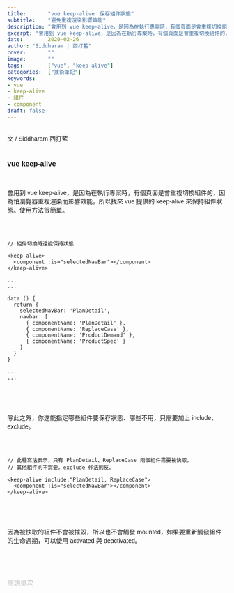```yaml
---
title:       "vue keep-alive：保存組件狀態"
subtitle:    "避免重複渲染影響效能"
description: "會用到 vue keep-alive，是因為在執行專案時，有個頁面是會重複切換組件的，因為怕瀏覽器重複渲染而影響效能，所以找來 vue 提供的 keep-alive 來保持組件狀態。"
excerpt: "會用到 vue keep-alive，是因為在執行專案時，有個頁面是會重複切換組件的，因為怕瀏覽器重複渲染而影響效能，所以找來 vue 提供的 keep-alive 來保持組件狀態。"
date:        2020-02-26
author: "Siddharam | 西打藍"
cover:       ""
image:       ""
tags:        ["vue", "keep-alive"]
categories:  ["技術筆記"]
keywords:
- vue
- keep-alive
- 組件
- component
draft: false
---
```


<article style="font-family: 'Noto Sans TC', '微軟正黑體', sans-serif; font-weight: 300;">

<br>文 / Siddharam 西打藍<br><br>

<h3 class="article-h1-color">vue keep-alive</h3><br>

會用到 vue keep-alive，是因為在執行專案時，有個頁面是會重複切換組件的，因為怕瀏覽器重複渲染而影響效能，所以找來 vue 提供的 keep-alive 來保持組件狀態。使用方法很簡單。<br><br> 

<pre>
<code>

// 組件切換時還能保持狀態

&lt;keep-alive>
  &lt;component :is="selectedNavBar">&lt;/component>
&lt;/keep-alive>

...
...

data () {
  return {
    selectedNavBar: 'PlanDetail',
    navbar: [
      { componentName: 'PlanDetail' },
      { componentName: 'ReplaceCase' },
      { componentName: 'ProductDemand' },
      { componentName: 'ProductSpec' }
    ]
  }
}

...
...

</code>
</pre>
<br>

除此之外，你還能指定哪些組件要保存狀態、哪些不用，只需要加上 include、exclude。<br><br>

<pre>
<code>

// 此種寫法表示，只有 PlanDetail、ReplaceCase 兩個組件需要被快取，
// 其他組件則不需要。exclude 作法則反。

&lt;keep-alive include:"PlanDetail, ReplaceCase">
  &lt;component :is="selectedNavBar">&lt;/component>
&lt;/keep-alive>

</code>
</pre>
<br>

因為被快取的組件不會被摧毀，所以也不會觸發 mounted，如果要重新觸發組件的生命週期，可以使用 activated 與 deactivated。

<br><br><br>

</article>

<div style="color: #bfbfbf; font-size: 15px;" id="busuanzi_container_page_pv">
  閱讀量<span id="busuanzi_value_page_pv"></span>次
</div>

<script src="../../js/post.js"></script>



